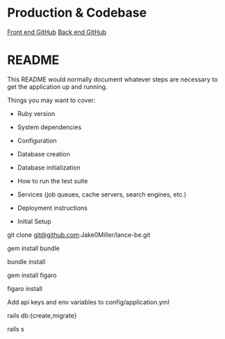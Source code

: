 # Production & Codebase

[Front end GitHub](https://github.com/CervAnn/cross-poll-fe)
[Back end GitHub](https://github.com/Jake0Miller/lance-be)

# README

This README would normally document whatever steps are necessary to get the
application up and running.

Things you may want to cover:

* Ruby version

* System dependencies

* Configuration

* Database creation

* Database initialization

* How to run the test suite

* Services (job queues, cache servers, search engines, etc.)

* Deployment instructions

* Initial Setup

git clone git@github.com:Jake0Miller/lance-be.git

gem install bundle

bundle install

gem install figaro

figaro install

Add api keys and env variables to config/application.yml

rails db:{create,migrate}

rails s

